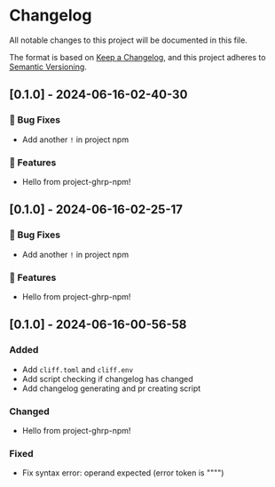 # Changelog

All notable changes to this project will be documented in this file.

The format is based on [Keep a Changelog](https://keepachangelog.com/en/1.0.0/),
and this project adheres to [Semantic Versioning](https://semver.org/spec/v2.0.0.html).

## [0.1.0] - 2024-06-16-02-40-30

### 🐛 Bug Fixes

- Add another `!` in project npm

### 🚀 Features

- Hello from project-ghrp-npm!

## [0.1.0] - 2024-06-16-02-25-17

### 🐛 Bug Fixes

- Add another `!` in project npm

### 🚀 Features

- Hello from project-ghrp-npm!

## [0.1.0] - 2024-06-16-00-56-58

### Added

- Add `cliff.toml` and `cliff.env`
- Add script checking if changelog has changed
- Add changelog generating and pr creating script

### Changed

- Hello from project-ghrp-npm!

### Fixed

- Fix syntax error: operand expected (error token is """")


